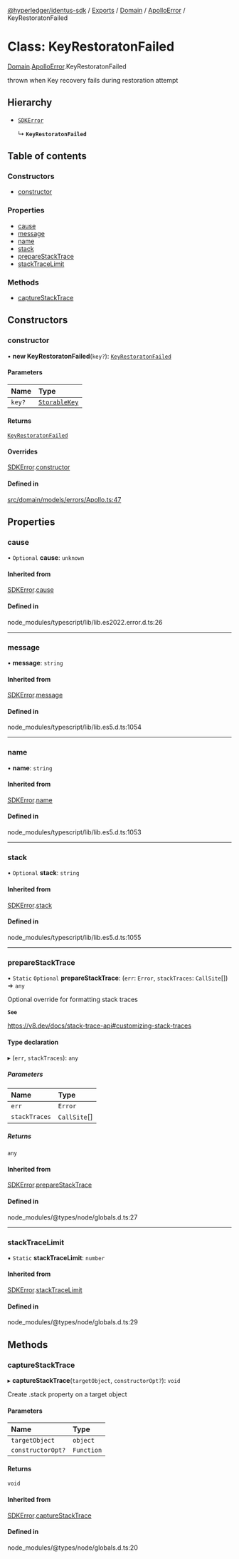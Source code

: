 [@hyperledger/identus-sdk](../README.md) / [Exports](../modules.md) / [Domain](../modules/Domain.md) / [ApolloError](../modules/Domain.ApolloError.md) / KeyRestoratonFailed

# Class: KeyRestoratonFailed

[Domain](../modules/Domain.md).[ApolloError](../modules/Domain.ApolloError.md).KeyRestoratonFailed

thrown when Key recovery fails during restoration attempt

## Hierarchy

- [`SDKError`](Domain.CommonError.SDKError.md)

  ↳ **`KeyRestoratonFailed`**

## Table of contents

### Constructors

- [constructor](Domain.ApolloError.KeyRestoratonFailed.md#constructor)

### Properties

- [cause](Domain.ApolloError.KeyRestoratonFailed.md#cause)
- [message](Domain.ApolloError.KeyRestoratonFailed.md#message)
- [name](Domain.ApolloError.KeyRestoratonFailed.md#name)
- [stack](Domain.ApolloError.KeyRestoratonFailed.md#stack)
- [prepareStackTrace](Domain.ApolloError.KeyRestoratonFailed.md#preparestacktrace)
- [stackTraceLimit](Domain.ApolloError.KeyRestoratonFailed.md#stacktracelimit)

### Methods

- [captureStackTrace](Domain.ApolloError.KeyRestoratonFailed.md#capturestacktrace)

## Constructors

### constructor

• **new KeyRestoratonFailed**(`key?`): [`KeyRestoratonFailed`](Domain.ApolloError.KeyRestoratonFailed.md)

#### Parameters

| Name | Type |
| :------ | :------ |
| `key?` | [`StorableKey`](../interfaces/Domain.StorableKey-1.md) |

#### Returns

[`KeyRestoratonFailed`](Domain.ApolloError.KeyRestoratonFailed.md)

#### Overrides

[SDKError](Domain.CommonError.SDKError.md).[constructor](Domain.CommonError.SDKError.md#constructor)

#### Defined in

[src/domain/models/errors/Apollo.ts:47](https://github.com/hyperledger-identus/sdk-ts/blob/d44afc3403bdd5cf86219cd263be20ea744f4706/src/domain/models/errors/Apollo.ts#L47)

## Properties

### cause

• `Optional` **cause**: `unknown`

#### Inherited from

[SDKError](Domain.CommonError.SDKError.md).[cause](Domain.CommonError.SDKError.md#cause)

#### Defined in

node_modules/typescript/lib/lib.es2022.error.d.ts:26

___

### message

• **message**: `string`

#### Inherited from

[SDKError](Domain.CommonError.SDKError.md).[message](Domain.CommonError.SDKError.md#message)

#### Defined in

node_modules/typescript/lib/lib.es5.d.ts:1054

___

### name

• **name**: `string`

#### Inherited from

[SDKError](Domain.CommonError.SDKError.md).[name](Domain.CommonError.SDKError.md#name)

#### Defined in

node_modules/typescript/lib/lib.es5.d.ts:1053

___

### stack

• `Optional` **stack**: `string`

#### Inherited from

[SDKError](Domain.CommonError.SDKError.md).[stack](Domain.CommonError.SDKError.md#stack)

#### Defined in

node_modules/typescript/lib/lib.es5.d.ts:1055

___

### prepareStackTrace

▪ `Static` `Optional` **prepareStackTrace**: (`err`: `Error`, `stackTraces`: `CallSite`[]) => `any`

Optional override for formatting stack traces

**`See`**

https://v8.dev/docs/stack-trace-api#customizing-stack-traces

#### Type declaration

▸ (`err`, `stackTraces`): `any`

##### Parameters

| Name | Type |
| :------ | :------ |
| `err` | `Error` |
| `stackTraces` | `CallSite`[] |

##### Returns

`any`

#### Inherited from

[SDKError](Domain.CommonError.SDKError.md).[prepareStackTrace](Domain.CommonError.SDKError.md#preparestacktrace)

#### Defined in

node_modules/@types/node/globals.d.ts:27

___

### stackTraceLimit

▪ `Static` **stackTraceLimit**: `number`

#### Inherited from

[SDKError](Domain.CommonError.SDKError.md).[stackTraceLimit](Domain.CommonError.SDKError.md#stacktracelimit)

#### Defined in

node_modules/@types/node/globals.d.ts:29

## Methods

### captureStackTrace

▸ **captureStackTrace**(`targetObject`, `constructorOpt?`): `void`

Create .stack property on a target object

#### Parameters

| Name | Type |
| :------ | :------ |
| `targetObject` | `object` |
| `constructorOpt?` | `Function` |

#### Returns

`void`

#### Inherited from

[SDKError](Domain.CommonError.SDKError.md).[captureStackTrace](Domain.CommonError.SDKError.md#capturestacktrace)

#### Defined in

node_modules/@types/node/globals.d.ts:20

